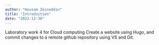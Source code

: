 ```yaml
---
author: "Housam Zeineddin"
title: "Introduction"
date: "2022-12-30"
---
```

Laboratory work 4 for Cloud computing
Create a website using Hugo, and commit changes to a remote github repository using VS and Git.
